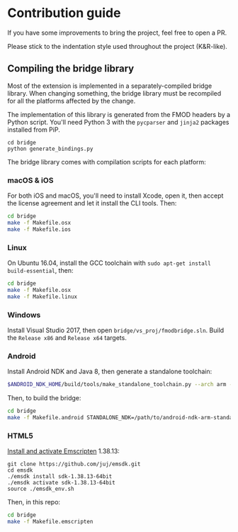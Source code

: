 # Contribution guide

If you have some improvements to bring the project, feel free to open a PR.

Please stick to the indentation style used throughout the project (K&R-like).

## Compiling the bridge library

Most of the extension is implemented in a separately-compiled bridge library.
When changing something, the bridge library must be recompiled for all the
platforms affected by the change.

The implementation of this library is generated from the FMOD headers by a
Python script. You'll need Python 3 with the `pycparser` and `jinja2` packages
installed from PiP.

```
cd bridge
python generate_bindings.py
```

The bridge library comes with compilation scripts for each platform:

### macOS & iOS

For both iOS and macOS, you'll need to install Xcode, open it, then accept the
license agreement and let it install the CLI tools. Then:

```bash
cd bridge
make -f Makefile.osx
make -f Makefile.ios
```

### Linux

On Ubuntu 16.04, install the GCC toolchain with
`sudo apt-get install build-essential`, then:

```bash
cd bridge
make -f Makefile.osx
make -f Makefile.linux
```

### Windows

Install Visual Studio 2017, then open `bridge/vs_proj/fmodbridge.sln`. Build
the `Release x86` and `Release x64` targets.

### Android

Install Android NDK and Java 8, then generate a standalone toolchain:

```bash
$ANDROID_NDK_HOME/build/tools/make_standalone_toolchain.py --arch arm --install-dir /path/to/android-ndk-arm-standalone
```

Then, to build the bridge:

```bash
cd bridge
make -f Makefile.android STANDALONE_NDK=/path/to/android-ndk-arm-standalone
```

### HTML5

[Install and activate Emscripten](http://kripken.github.io/emscripten-site/docs/getting_started/downloads.html) 1.38.13:

```
git clone https://github.com/juj/emsdk.git
cd emsdk
./emsdk install sdk-1.38.13-64bit
./emsdk activate sdk-1.38.13-64bit
source ./emsdk_env.sh
```

Then, in this repo:

```bash
cd bridge
make -f Makefile.emscripten
```
